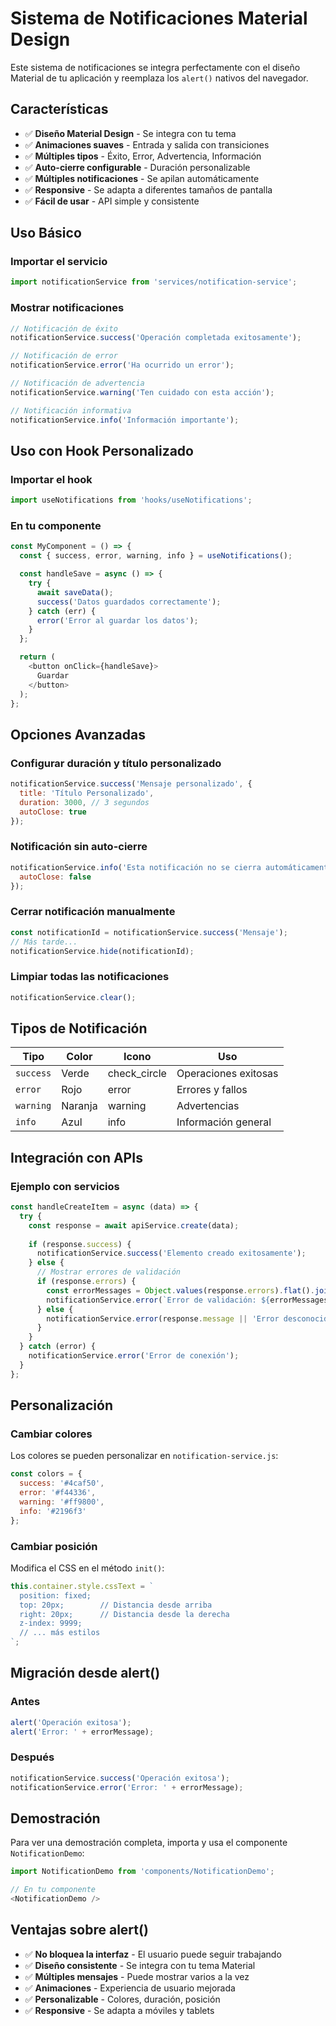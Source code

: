# Sistema de Notificaciones Material Design

Este sistema de notificaciones se integra perfectamente con el diseño Material de tu aplicación y reemplaza los `alert()` nativos del navegador.

## Características

- ✅ **Diseño Material Design** - Se integra con tu tema
- ✅ **Animaciones suaves** - Entrada y salida con transiciones
- ✅ **Múltiples tipos** - Éxito, Error, Advertencia, Información
- ✅ **Auto-cierre configurable** - Duración personalizable
- ✅ **Múltiples notificaciones** - Se apilan automáticamente
- ✅ **Responsive** - Se adapta a diferentes tamaños de pantalla
- ✅ **Fácil de usar** - API simple y consistente

## Uso Básico

### Importar el servicio
```javascript
import notificationService from 'services/notification-service';
```

### Mostrar notificaciones
```javascript
// Notificación de éxito
notificationService.success('Operación completada exitosamente');

// Notificación de error
notificationService.error('Ha ocurrido un error');

// Notificación de advertencia
notificationService.warning('Ten cuidado con esta acción');

// Notificación informativa
notificationService.info('Información importante');
```

## Uso con Hook Personalizado

### Importar el hook
```javascript
import useNotifications from 'hooks/useNotifications';
```

### En tu componente
```javascript
const MyComponent = () => {
  const { success, error, warning, info } = useNotifications();

  const handleSave = async () => {
    try {
      await saveData();
      success('Datos guardados correctamente');
    } catch (err) {
      error('Error al guardar los datos');
    }
  };

  return (
    <button onClick={handleSave}>
      Guardar
    </button>
  );
};
```

## Opciones Avanzadas

### Configurar duración y título personalizado
```javascript
notificationService.success('Mensaje personalizado', {
  title: 'Título Personalizado',
  duration: 3000, // 3 segundos
  autoClose: true
});
```

### Notificación sin auto-cierre
```javascript
notificationService.info('Esta notificación no se cierra automáticamente', {
  autoClose: false
});
```

### Cerrar notificación manualmente
```javascript
const notificationId = notificationService.success('Mensaje');
// Más tarde...
notificationService.hide(notificationId);
```

### Limpiar todas las notificaciones
```javascript
notificationService.clear();
```

## Tipos de Notificación

| Tipo | Color | Icono | Uso |
|------|-------|-------|-----|
| `success` | Verde | check_circle | Operaciones exitosas |
| `error` | Rojo | error | Errores y fallos |
| `warning` | Naranja | warning | Advertencias |
| `info` | Azul | info | Información general |

## Integración con APIs

### Ejemplo con servicios
```javascript
const handleCreateItem = async (data) => {
  try {
    const response = await apiService.create(data);
    
    if (response.success) {
      notificationService.success('Elemento creado exitosamente');
    } else {
      // Mostrar errores de validación
      if (response.errors) {
        const errorMessages = Object.values(response.errors).flat().join(', ');
        notificationService.error(`Error de validación: ${errorMessages}`);
      } else {
        notificationService.error(response.message || 'Error desconocido');
      }
    }
  } catch (error) {
    notificationService.error('Error de conexión');
  }
};
```

## Personalización

### Cambiar colores
Los colores se pueden personalizar en `notification-service.js`:

```javascript
const colors = {
  success: '#4caf50',
  error: '#f44336',
  warning: '#ff9800',
  info: '#2196f3'
};
```

### Cambiar posición
Modifica el CSS en el método `init()`:

```javascript
this.container.style.cssText = `
  position: fixed;
  top: 20px;        // Distancia desde arriba
  right: 20px;      // Distancia desde la derecha
  z-index: 9999;
  // ... más estilos
`;
```

## Migración desde alert()

### Antes
```javascript
alert('Operación exitosa');
alert('Error: ' + errorMessage);
```

### Después
```javascript
notificationService.success('Operación exitosa');
notificationService.error('Error: ' + errorMessage);
```

## Demostración

Para ver una demostración completa, importa y usa el componente `NotificationDemo`:

```javascript
import NotificationDemo from 'components/NotificationDemo';

// En tu componente
<NotificationDemo />
```

## Ventajas sobre alert()

- ✅ **No bloquea la interfaz** - El usuario puede seguir trabajando
- ✅ **Diseño consistente** - Se integra con tu tema Material
- ✅ **Múltiples mensajes** - Puede mostrar varios a la vez
- ✅ **Animaciones** - Experiencia de usuario mejorada
- ✅ **Personalizable** - Colores, duración, posición
- ✅ **Responsive** - Se adapta a móviles y tablets 